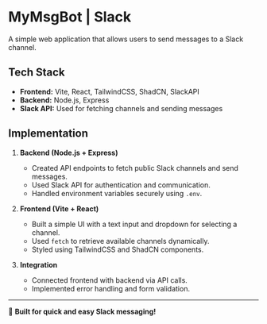 # MyMsgBot | Slack

A simple web application that allows users to send messages to a Slack channel.

## Tech Stack
- **Frontend:** Vite, React, TailwindCSS, ShadCN, SlackAPI
- **Backend:** Node.js, Express
- **Slack API:** Used for fetching channels and sending messages

## Implementation
1. **Backend (Node.js + Express)**
   - Created API endpoints to fetch public Slack channels and send messages.
   - Used Slack API for authentication and communication.
   - Handled environment variables securely using `.env`.

2. **Frontend (Vite + React)**
   - Built a simple UI with a text input and dropdown for selecting a channel.
   - Used `fetch` to retrieve available channels dynamically.
   - Styled using TailwindCSS and ShadCN components.

3. **Integration**
   - Connected frontend with backend via API calls.
   - Implemented error handling and form validation.

---
🚀 **Built for quick and easy Slack messaging!**

